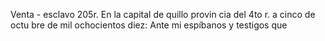 Venta - esclavo
205r. En la capital de quillo provin
cia del 4to r. a cinco de octu
bre de mil ochocientos diez: Ante mi
espíbanos y testigos que